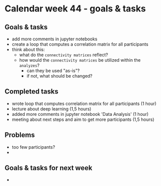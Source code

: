 # Calendar week 44 - goals & tasks

## Goals & tasks
- add more comments in jupyter notebooks
- create a loop that computes a correlation matrix for all participants
- think about this:
    - what do the `connectivity matrices` reflect? 
    -  how would the `connectivity matrices` be utilized within the `analyzes`?
        - can they be used "as-is"?
        - if not, what should be changed?

## Completed tasks
- wrote loop that computes correlation matrix for all participants (1 hour)
- lecture about deep learning (1,5 hours)
- added more comments in jupyter notebook 'Data Analysis' (1 hour)
- meeting about next steps and aim to get more participants (1,5 hours)

## Problems
- too few participants?
-

## Goals & tasks for next week
- 